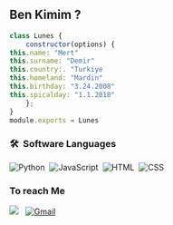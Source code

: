
## Ben Kimim ?
```js
class Lunes {
    constructor(options) {
this.name: "Mert"
this.surname: "Demir"
this.country:. "Turkiye
this.homeland: "Mardin"
this.birthday: "3.24.2008"
this.spicalday: "1.1.2018"
    };
}
module.exports = Lunes
```

### 🛠 &nbsp;Software Languages
![Python](https://img.shields.io/badge/-Python-05122A?style=flat&logo=python)&nbsp;
![JavaScript](https://img.shields.io/badge/-JavaScript-05122A?style=flat&logo=javascript)&nbsp;
![HTML](https://img.shields.io/badge/-HTML-05122A?style=flat&logo=HTML5)&nbsp;
![CSS](https://img.shields.io/badge/-CSS-05122A?style=flat&logo=CSS3&logoColor=1572B6)&nbsp;
### To reach Me 
<a href="https://instagram.com/mertdemirofficiall"><img src="https://img.shields.io/badge/@mertdemirofficiall-E4405F?style=flat&logo=Instagram&logoColor=white"/></a> &nbsp;
<a href="https://discord.com/users/966293245783068684"><img alt="Gmail" src="https://img.shields.io/badge/Discord-2f3236?style=flat&logo=discord&logoColor=blue" /></a>
  
